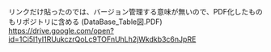 リンクだけ貼ったのでは、バージョン管理する意味が無いので、PDF化したものもリポジトリに含める
(DataBase_Table図.PDF)
https://drive.google.com/open?id=1Ci5l1yI1RUukczrQoLc9TOFnUhLh2jWkdkb3c6nJpRE
